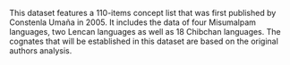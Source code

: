 This dataset features a 110-items concept list that was first published by Constenla Umaña in 2005. It includes the data of four Misumalpam languages, two Lencan languages as well as 18 Chibchan languages. The cognates that will be established in this dataset are based on the original authors analysis.